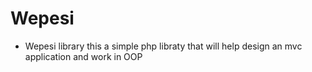 # Wepesi 
* Wepesi library
this a simple php libraty that will help design an mvc application and work in OOP
